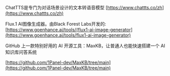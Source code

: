 
ChatTTS是专门为对话场景设计的文本转语音模型 [https://www.chattts.co/zh](https://www.chattts.co/zh)

Flux.1 AI图像生成器。由Black Forest Labs开发的: [https://www.goenhance.ai/tools/(flux1-ai-image-generator](https://www.goenhance.ai/tools/flux1-ai-image-generator)

GitHub 上一款特别好用的 AI 开源工具：MaxKB，让普通人也能快速搭建一个 AI 知识库问答系统

[https://github.com/1Panel-dev/MaxKB/tree/main](https://github.com/1Panel-dev/MaxKB/tree/main)
